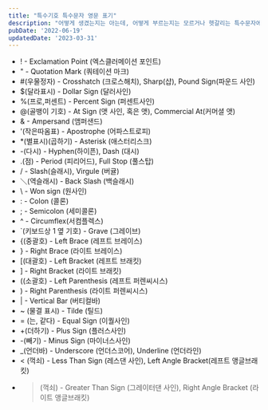 ```yaml
---
title: "특수기호 특수문자 영문 표기"
description: "어떻게 생겼는지는 아는데, 어떻게 부르는지는 모르거나 헷갈리는 특수문자에 대한 영문 표기와 한글발음을 모아놨습니다."
pubDate: '2022-06-19'
updatedDate: '2023-03-31'
---
```


- ! - Exclamation Point (엑스클러메이션 포인트)
- " - Quotation Mark (쿼테이션 마크)
- #(우물정자) - Crosshatch (크로스해치), Sharp(샵), Pound Sign(파운드 사인)
- $(달라표시) - Dollar Sign (달러사인)
- %(프로,퍼센트) - Percent Sign (퍼센트사인)
- @(골뱅이 기호) - At Sign (앳 사인, 혹은 앳), Commercial At(커머셜 앳)
- & - Ampersand (앰퍼샌드)
- '(작은따옴표) - Apostrophe (어파스트로피)
- *(별표시)(곱하기) - Asterisk (애스터리스크)
- -(다시) - Hyphen(하이픈), Dash (대시)
- .(점) - Period (피리어드), Full Stop (풀스탑)
- / - Slash(슬래시), Virgule (버귤)
- ＼(역슬래시) - Back Slash (백슬래시)
- \ - Won sign (원사인)
- : - Colon (콜론)
- ; - Semicolon (세미콜론)
- ^ - Circumflex(서컴플렉스)
- `(키보드상 1 옆 기호) - Grave (그레이브)
- {(중괄호) - Left Brace (레프트 브레이스)
- } - Right Brace (라이트 브레이스)
- [(대괄호) - Left Bracket (레프트 브래킷)
- ] - Right Bracket (라이트 브래킷)
- ((소괄호) - Left Parenthesis (레프트 퍼렌씨시스)
- ) - Right Parenthesis (라이트 퍼렌씨시스)
- | - Vertical Bar (버티컬바)
- ~ (물결 표시) - Tilde (틸드)
- = (는, 같다) - Equal Sign (이퀄사인)
- +(더하기) - Plus Sign (플러스사인)
- -(빼기) - Minus Sign (마이너스사인)
- _(언더바) - Underscore (언더스코어), Underline (언더라인)
- < (꺽쇠) - Less Than Sign (레스댄 사인), Left Angle Bracket(레프트 앵글브래킷)
- >(꺽쇠) - Greater Than Sign (그레이터댄 사인), Right Angle Bracket (라이트 앵글브래킷)